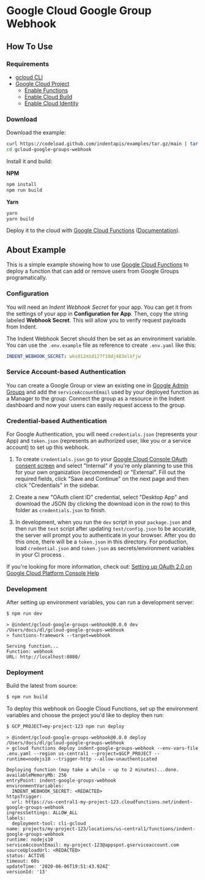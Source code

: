 # Google Cloud Google Group Webhook

## How To Use

### Requirements

- [gcloud CLI](https://cloud.google.com/sdk/gcloud)
- [Google Cloud Project](https://cloud.google.com/resource-manager/docs/creating-managing-projects)
  - [Enable Functions](https://console.cloud.google.com/apis/api/cloudfunctions.googleapis.com)
  - [Enable Cloud Build](https://console.cloud.google.com/marketplace/product/google/cloudbuild.googleapis.com)
  - [Enable Cloud Identity](https://console.cloud.google.com/marketplace/product/google/cloudidentity.googleapis.com)

### Download

Download the example:

```bash
curl https://codeload.github.com/indentapis/examples/tar.gz/main | tar -xz --strip=2 examples-main/webhooks/gcloud-google-groups-webhook
cd gcloud-google-groups-webhook
```

Install it and build:

**NPM**

```bash
npm install
npm run build
```

**Yarn**

```bash
yarn
yarn build
```

Deploy it to the cloud with [Google Cloud Functions](https://cloud.google.com/functions) ([Documentation](https://cloud.google.com/functions/docs)).

## About Example

This is a simple example showing how to use [Google Cloud Functions](https://cloud.google.com/functions) to deploy a function that can add or remove users from Google Groups programatically.

### Configuration

You will need an _Indent Webhook Secret_ for your app. You can get it from the settings of your app in **Configuration for App**. Then, copy the string labeled **Webhook Secret**. This will allow you to verify request payloads from Indent.

The Indent Webhook Secret should then be set as an environment variable. You can use the `.env.example` file as reference to create `.env.yaml` like this:

```yaml
INDENT_WEBHOOK_SECRET: wks012m1d127f10dj483elkfjw
```

### Service Account-based Authentication

You can create a Google Group or view an existing one in [Google Admin Groups](https://admin.google.com/ac/groups) and add the `serviceAccountEmail` used by your deployed function as a Manager to the group. Connect the group as a resource in the Indent dashboard and now your users can easily request access to the group.

### Credential-based Authentication

For Google Authentication, you will need `credentials.json` (represents your App) and `token.json` (represents an authorized user, like you or a service account) to set up this webhook.

1. To create `credentials.json` go to your [Google Cloud Console OAuth consent screen](https://console.cloud.google.com/apis/credentials/consent) and select "Internal" if you're only planning to use this for your own organization (recommended) or "External". Fill out the required fields, click "Save and Continue" on the next page and then click "Credentials" in the sidebar.

2. Create a new "OAuth client ID" credential, select "Desktop App" and download the JSON (by clicking the download icon in the row) to this folder as `credentials.json` to finish.

3. In development, when you run the `dev` script in your `package.json` and then run the `test` script after updating `test/config.json` to be accurate, the server will prompt you to authenticate in your browser. After you do this once, there will be a `token.json` in this directory. For production, load `credential.json` and `token.json` as secrets/environment variables in your CI process .

If you're looking for more information, check out: [Setting up OAuth 2.0 on Google Cloud Platform Console Help](https://support.google.com/cloud/answer/6158849)

### Development

After setting up environment variables, you can run a development server:

```bash
$ npm run dev
```

```
> @indent/gcloud-google-groups-webhook@0.0.0 dev /Users/docs/dl/gcloud-google-groups-webhook
> functions-framework --target=webhook

Serving function...
Function: webhook
URL: http://localhost:8080/
```

### Deployment

Build the latest from source:

```bash
$ npm run build
```

To deploy this webhook on Google Cloud Functions, set up the environment variables and choose the project you'd like to deploy then run:

```bash
$ GCP_PROJECT=my-project-123 npm run deploy
```

```
> @indent/gcloud-google-groups-webhook@0.0.0 deploy /Users/docs/dl/gcloud-google-groups-webhook
> gcloud functions deploy indent-google-groups-webhook --env-vars-file .env.yaml --region us-central1 --project=$GCP_PROJECT --runtime=nodejs10 --trigger-http --allow-unauthenticated

Deploying function (may take a while - up to 2 minutes)...done.
availableMemoryMb: 256
entryPoint: indent-google-groups-webhook
environmentVariables:
  INDENT_WEBHOOK_SECRET: <REDACTED>
httpsTrigger:
  url: https://us-central1-my-project-123.cloudfunctions.net/indent-google-groups-webhook
ingressSettings: ALLOW_ALL
labels:
  deployment-tool: cli-gcloud
name: projects/my-project-123/locations/us-central1/functions/indent-google-groups-webhook
runtime: nodejs10
serviceAccountEmail: my-project-123@appspot.gserviceaccount.com
sourceUploadUrl: <REDACTED>
status: ACTIVE
timeout: 60s
updateTime: '2020-06-06T19:51:43.924Z'
versionId: '13'
```

